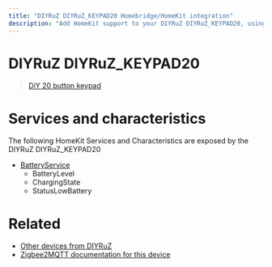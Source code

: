 ```yaml
---
title: "DIYRuZ DIYRuZ_KEYPAD20 Homebridge/HomeKit integration"
description: "Add HomeKit support to your DIYRuZ DIYRuZ_KEYPAD20, using Homebridge, Zigbee2MQTT and homebridge-z2m."
---
```

<!---
This file has been GENERATED using src/docgen/docgen.ts
DO NOT EDIT THIS FILE MANUALLY!
-->
# DIYRuZ DIYRuZ_KEYPAD20
> [DiY 20 button keypad](http://modkam.ru/?p=1114)


# Services and characteristics
The following HomeKit Services and Characteristics are exposed by
the DIYRuZ DIYRuZ_KEYPAD20

* [BatteryService](../../battery.md)
  * BatteryLevel
  * ChargingState
  * StatusLowBattery


# Related
* [Other devices from DIYRuZ](../index.md#diyruz)
* [Zigbee2MQTT documentation for this device](https://www.zigbee2mqtt.io/devices/DIYRuZ_KEYPAD20.html)